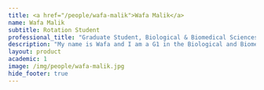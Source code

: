 ```yaml
---
title: <a href="/people/wafa-malik">Wafa Malik</a>
name: Wafa Malik
subtitle: Rotation Student
professional_title: "Graduate Student, Biological & Biomedical Sciences program (HMS), G1, Graduate Student, Hata Lab"  # Joined professional titles
description: "My name is Wafa and I am a G1 in the Biological and Biomedical Sciences program at Harvard Medical School. I graduated from Mount Holyoke College in 2019 with a Bachelor’s in Biochemistry. While at MHC, I worked in Dr. Craig Woodard’s lab where I employed classical genetic techniques to understand the regulatory pathways involved in the developmental processes in Drosophila melanogaster. After MHC, I took on a role as a Research Technician in Dr. Aaron Hata’s lab at Massachusetts General Hospital Cancer Center. In the Hata lab, I studied the mechanisms of acquired resistance to tyrosine kinase inhibitors (TKIs) used in the treatment of Anaplastic Lymphoma Kinase (ALK) driven Non-Small Cell Lung Cancer (NSCLC). Currently, I am exploring mechanisms of tumorigenesis, cancer metastasis, and acquired resistance to leverage this knowledge towards the development of targeted cancer therapies. When not in the lab I enjoy being outdoors playing sports and enjoying nature."
layout: product
academic: 1
image: /img/people/wafa-malik.jpg
hide_footer: true
---
```

